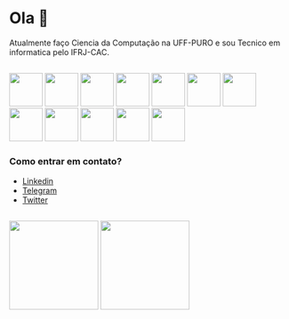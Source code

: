 # Ola 👋

Atualmente faço Ciencia da Computação na UFF-PURO e sou Tecnico em informatica pelo IFRJ-CAC.

##

<div>
 <img height="60em" src="https://cdn.jsdelivr.net/gh/devicons/devicon/icons/c/c-original.svg">
 <img height="60em" src="https://cdn.jsdelivr.net/gh/devicons/devicon/icons/html5/html5-original.svg">
 <img height="60em" src="https://cdn.jsdelivr.net/gh/devicons/devicon/icons/css3/css3-original.svg">
 <img height="60em" src="https://cdn.jsdelivr.net/gh/devicons/devicon/icons/sass/sass-original.svg">
 <img height="60em" src="https://cdn.jsdelivr.net/gh/devicons/devicon/icons/bootstrap/bootstrap-plain.svg">
 <img height="60em" src="https://cdn.jsdelivr.net/gh/devicons/devicon/icons/javascript/javascript-plain.svg">
 <img height="60em" src="https://cdn.jsdelivr.net/gh/devicons/devicon/icons/typescript/typescript-plain.svg">
 <img height="60em" src="https://cdn.jsdelivr.net/gh/devicons/devicon/icons/react/react-original.svg">
 <img height="60em" src="https://cdn.jsdelivr.net/gh/devicons/devicon/icons/java/java-original.svg">
 <img height="60em" src="https://cdn.jsdelivr.net/gh/devicons/devicon/icons/mysql/mysql-original.svg">
 <img height="60em" src="https://cdn.jsdelivr.net/gh/devicons/devicon/icons/docker/docker-plain.svg">
 <img height="60em" src="https://cdn.jsdelivr.net/gh/devicons/devicon/icons/python/python-original.svg">
</div>

### Como entrar em contato?

* [Linkedin](https://www.linkedin.com/in/gabrielr-dev/)
* [Telegram](https://t.me/ribeir_tk)
* [Twitter](https://twitter.com/ribeir_tk)

 ##
<div>
 <img height="160em" src="https://github-readme-stats.vercel.app/api?username=tetr4k&show_icons=true&hide=stars,issues&theme=react">
 <img height="160em" src="https://github-readme-stats.vercel.app/api/top-langs/?username=tetr4k&layout=compact&langs_count=5&theme=react&exclude_repo=LancaBolinhas&hide=Assembly,Makefile,Objective-C"
</div>
  
<!--
**Tetr4k/tetr4k** is a ✨ _special_ ✨ repository because its `README.md` (this file) appears on your GitHub profile.

Here are some ideas to get you started:

- 🔭 I’m currently working on ...
- 🌱 I’m currently learning ...
- 👯 I’m looking to collaborate on ...
- 🤔 I’m looking for help with ...
- 💬 Ask me about ...
- 📫 How to reach me: ...
- 😄 Pronouns: ...
- ⚡ Fun fact: ...
-->
